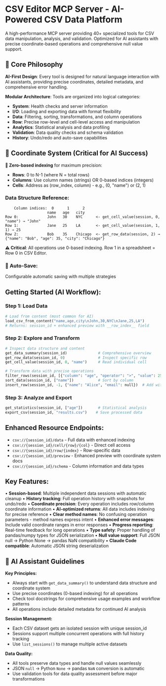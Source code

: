 # CSV Editor MCP Server - AI-Powered CSV Data Platform

A high-performance MCP server providing 40+ specialized tools for CSV data manipulation, analysis, and validation. Optimized for AI assistants with precise coordinate-based operations and comprehensive null value support.

## 🎯 Core Philosophy

**AI-First Design**: Every tool is designed for natural language interaction with AI assistants, providing precise coordinates, detailed metadata, and comprehensive error handling.

**Modular Architecture**: Tools are organized into logical categories:
- **System**: Health checks and server information
- **I/O**: Loading and exporting data with format flexibility  
- **Data**: Filtering, sorting, transformations, and column operations
- **Row**: Precise row-level and cell-level access and manipulation
- **Analytics**: Statistical analysis and data profiling
- **Validation**: Data quality checks and schema validation
- **History**: Undo/redo and auto-save capabilities

## 📐 Coordinate System (Critical for AI Success)

**🎯 Zero-based indexing** for maximum precision:
- **Rows**: 0 to N-1 (where N = total rows)
- **Columns**: Use column names (strings) OR 0-based indices (integers)  
- **Cells**: Address as (row_index, column) - e.g., (0, "name") or (2, 1)

### Data Structure Reference:
```
    Column indices:  0      1      2
                   name   age   city
Row 0:             John   30    NYC      <- get_cell_value(session, 0, "name") → "John"
Row 1:             Jane   25    LA       <- get_cell_value(session, 1, 1) → 25  
Row 2:             Bob    35    Chicago  <- get_row_data(session, 2) → {"name": "Bob", "age": 35, "city": "Chicago"}
```

**⚠️ Critical**: All operations use 0-based indexing. Row 1 in a spreadsheet = Row 0 in CSV Editor.

### 💾 **Auto-Save**: 
Configurable automatic saving with multiple strategies

## Getting Started (AI Workflow):

### Step 1: Load Data
```python
# Load from content (most common for AI)
load_csv_from_content("name,age,city\nJohn,30,NYC\nJane,25,LA")
# Returns: session_id + enhanced preview with __row_index__ field
```

### Step 2: Explore and Transform
```python
# Inspect data structure and content
get_data_summary(session_id)              # Comprehensive overview
get_row_data(session_id, 0)               # Inspect specific row
get_cell_value(session_id, 0, "name")     # Read individual cell

# Transform data with precise operations  
filter_rows(session_id, [{"column": "age", "operator": ">", "value": 25}])
sort_data(session_id, ["name"])           # Sort by column
insert_row(session_id, -1, {"name": "Alice", "email": null})  # Add with nulls
```

### Step 3: Analyze and Export
```python
get_statistics(session_id, ["age"])       # Statistical analysis  
export_csv(session_id, "results.csv")    # Save processed data
```

## Enhanced Resource Endpoints:
- `csv://{session_id}/data` - Full data with enhanced indexing
- `csv://{session_id}/cell/{row}/{col}` - Direct cell access
- `csv://{session_id}/row/{index}` - Row-specific data
- `csv://{session_id}/preview` - Enhanced preview with coordinate system docs
- `csv://{session_id}/schema` - Column information and data types

## Key Features:
• **Session-based**: Multiple independent data sessions with automatic cleanup
• **History tracking**: Full operation history with snapshots for undo/redo
• **Coordinate precision**: Every operation includes row/column coordinate information
• **AI-optimized returns**: All data includes indexing for precise reference
• **Clear method names**: No confusing operation parameters - method names express intent
• **Enhanced error messages**: Include valid coordinate ranges in error responses
• **Progress reporting**: Real-time feedback for long operations
• **Type safety**: Proper handling of pandas/numpy types for JSON serialization
• **Null value support**: Full JSON null → Python None → pandas NaN compatibility
• **Claude Code compatible**: Automatic JSON string deserialization

## 🎯 AI Assistant Guidelines

**Key Principles:**
- Always start with `get_data_summary()` to understand data structure and coordinate system
- Use precise coordinates (0-based indexing) for all operations
- Check tool docstrings for comprehensive usage examples and workflow patterns
- All operations include detailed metadata for continued AI analysis

**Session Management:**
- Each CSV dataset gets an isolated session with unique session_id
- Sessions support multiple concurrent operations with full history tracking
- Use `list_sessions()` to manage multiple active datasets

**Data Quality:**
- All tools preserve data types and handle null values seamlessly
- JSON `null` → Python `None` → pandas `NaN` conversion is automatic
- Use validation tools for data quality assessment before major transformations